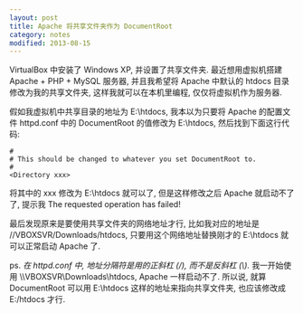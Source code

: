 ```yaml
---
layout: post
title: Apache 将共享文件夹作为 DocumentRoot
category: notes
modified: 2013-08-15
---
```

VirtualBox 中安装了 Windows XP, 并设置了共享文件夹. 最近想用虚拟机搭建 Apache + PHP + MySQL 服务器, 
并且我希望将 Apache 中默认的 htdocs 目录修改为我的共享文件夹, 这样我就可以在本机里编程, 仅仅将虚拟机作为服务器.

假如我虚拟机中共享目录的地址为 E:\htdocs, 我本以为只要将 Apache 的配置文件 httpd.conf 中的 DocumentRoot 的值修改为 
E:\htdocs, 然后找到下面这行代码:

    #
    # This should be changed to whatever you set DocumentRoot to.
    #
    <Directory xxx>

将其中的 xxx 修改为 E:\htdocs 就可以了, 但是这样修改之后 Apache 就启动不了了, 
提示我 The requested operation has failed!

最后发现原来是要使用共享文件夹的网络地址才行, 比如我对应的地址是 //VBOXSVR/Downloads/htdocs, 
只要用这个网络地址替换刚才的 E:\htdocs 就可以正常启动 Apache 了.

ps. *在 httpd.conf 中, 地址分隔符是用的正斜杠 (/), 而不是反斜杠 (\\).* 我一开始使用 \\\\VBOXSVR\Downloads\htdocs, Apache 一样启动不了.
所以说, 就算 DocumentRoot 可以用 E:\htdocs 这样的地址来指向共享文件夹, 也应该修改成 E:/htdocs 才行.
